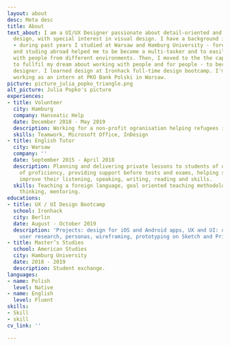 ```yaml
---
layout: about
desc: Meta desc
title: About
text_about: I am a UI/UX Designer passionate about detail-oriented and user-centered
  design, with special interest in visual design. I have a background in foreign languages
  - during past years I studied at Warsaw and Hamburg University - foreign languages
  and studing abroad helped me to be become a multi-tasker and to easily communicate
  with people from different environments. Then, I moved to the the capital of Germany
  to fullfil my dream about working with people and for people - to become a UX/UI
  designer. I learned design at Ironhack full-time design bootcamp. I'm currently
  working as an intern at PKO Bank Polski in Warsaw.
picture: picture_julia_popko_triangle.png
alt_picture: Julia Popko's picture
experiences:
- title: Volunteer
  city: Hamburg
  company: Hanseatic Help
  date: December 2018 - May 2019
  description: Working for a non-profit ogranisation helping refugees in need.
  skills: Teamwork, Microsoft Office, InDesign
- title: English Tutor
  city: Warsaw
  company: ''
  date: September 2015 - April 2018
  description: Planning and delivering private lessons to students of different levels
    of proficiency, providing support before tests and exams, helping students to
    improve their listening, speaking, writing, reading and skills.
  skills: Teaching a foreign language, goal oriented teaching methodology lateral
    thinking, mentoring.
educations:
- title: UX / UI Design Bootcamp
  school: Ironhack
  city: Berlin
  date: August - October 2019
  description: 'Projects: design for iOS and Android apps, UX and UI: design thinking,
    user research, personas, wireframing, prototyping on Sketch and Principle.'
- title: Master’s Studies
  school: American Studies
  city: Hamburg University
  date: 2018 - 2019
  description: Student exchange.
languages:
- name: Polish
  level: Native
- name: English
  level: Fluent
skills:
- Skill
- skill
cv_link: ''

---
```


